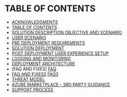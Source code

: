 



# TABLE OF CONTENTS 
<!-- TOC -->
- [ACKNOWLEDGMENTS](#acknowledgments)
- [TABLE OF CONTENTS](#table-of-contents)
- [SOLUTION DESCRIPTION OBJECTIVE AND SCENARIO](#solution-description-objective-and-scenario)
- [USER SCENARIO](#user-scenario)
- [PRE DEPLOYMENT REQUIREMENTS](#pre-deployment-requirements)
- [SOLUTION DEPLOYMENT](#solution-deployment)
- [POST DEPLOYMENT USER EXPERIENCE SETUP](#post-deployment-user-experience-setup)
- [LOGGING AND MONITORING](#logging-and-monitoring)
- [DEPLOYMENT ARCHITECTURE](#deployment-architecture)
- [FAQ AND FIXES] <a href="FAQ.md"> FAQ </a> 
- [FAQ AND FIXES2](#./FAQ.md)
[FAQ3](https://github.com/AvyanConsultingCorp/pci-paas-webapp-ase-sqldb-appgateway-keyvault-oms/blob/master/FAQ.md)
- [THREAT MODEL](#threat-model)
- [AZURE MARKETPLACE - 3RD PARTY GUIDANCE](#azure-marketplace---3rd-party-guidance)
- [SUPPORT PROCESS](#support-process)
<!-- /TOC -->

















  
